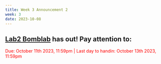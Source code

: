 ```yaml
---
title: Week 3 Announcement 2
week: 3
date: 2023-10-08
---
```


## [Lab2 Bomblab](https://autolab.pku.edu.cn/courses/ICS2023/assessments/bomblab) has out! Pay attention to: 
<font color='red'> Due: October 11th 2023, 11:59pm | Last day to handin: October 13th 2023, 11:59pm </font>